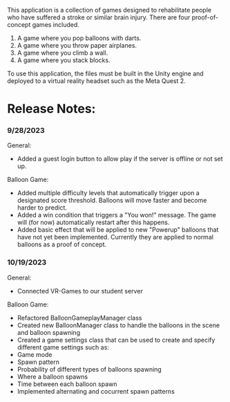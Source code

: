 This application is a collection of games designed to rehabilitate people who have suffered a stroke or similar brain injury.
There are four proof-of-concept games included.
1. A game where you pop balloons with darts.
2. A game where you throw paper airplanes.
3. A game where you climb a wall.
4. A game where you stack blocks.

To use this application, the files must be built in the Unity engine and deployed to a virtual reality headset such as the Meta Quest 2.


# Release Notes:

### 9/28/2023

General:
* Added a guest login button to allow play if the server is offline or not set up.

Balloon Game:
  * Added multiple difficulty levels that automatically trigger upon a designated score threshold. Balloons will move faster and become harder to predict.
  * Added a win condition that triggers a "You won!" message. The game will (for now) automatically restart after this happens.
  * Added basic effect that will be applied to new "Powerup" balloons that have not yet been implemented. Currently they are applied to normal balloons as a proof of concept.


### 10/19/2023
General:
* Connected VR-Games to our student server

Balloon Game:
* Refactored BalloonGameplayManager class
* Created new BalloonManager class to handle the balloons in the scene and balloon spawning
* Created a game settings class that can be used to create and specify different game settings such as:
 * Game mode
 * Spawn pattern
 * Probability of different types of balloons spawning
 * Where a balloon spawns
 * Time between each balloon spawn
* Implemented alternating and cocurrent spawn patterns
